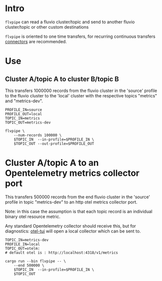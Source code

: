 
# Intro
`flvpipe` can read a fluvio cluster/topic and send to another
fluvio cluster/topic or other custom destinations

`flvpipe` is oriented to one time transfers, for recurring continuous transfers
[connectors](https://www.fluvio.io/docs/latest/connectors/overview) are recommended.


# Use

## Cluster A/topic A to cluster B/topic B

This transfers 1000000 records from the fluvio cluster in the 'source' profile
to the fluvio cluster to the 'local' cluster with the respective topics "metrics"
and "metrics-dev".

```
PROFILE_IN=source
PROFILE_OUT=local
TOPIC_IN=metrics
TOPIC_OUT=metrics-dev

flvpipe \
    --num-records 100000 \
    $TOPIC_IN  --in-profile=$PROFILE_IN \
    $TOPIC_OUT --out-profile=$PROFILE_OUT
```

# Cluster A/topic A to an Opentelemetry metrics collector port

This transfers 500000 records from the end fluvio cluster in the 'source' profile
in topic "metrics-dev" to an http otel metrics collector port.

Note: in this case the assumption is that each topic record is an individual
binary otel resource metric.

Any standard Opentelemetry collector should receive this, but for diagnostics:
[otel-tui](https://github.com/ymtdzzz/otel-tui) will open a local collector
which can be sent to.

```
TOPIC_IN=metrics-dev
PROFILE_IN=local
TOPIC_OUT=otelm:
# default otel is : http://localhost:4318/v1/metrics

cargo run --bin flvpipe -- \
    --end 500000 \
    $TOPIC_IN  --in-profile=$PROFILE_IN \
    $TOPIC_OUT
```


